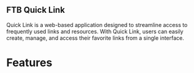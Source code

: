 ## FTB Quick Link
Quick Link is a web-based application designed to streamline access to frequently used links and resources. With Quick Link, users can easily create, manage, and access their favorite links from a single interface.
# Features
